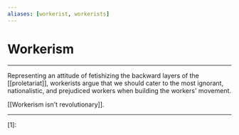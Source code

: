 ```yaml
---
aliases: [workerist, workerists]
---
```

# Workerism
---
Representing an attitude of fetishizing the backward layers of the [[proletariat]], workerists argue that we should cater to the most ignorant, nationalistic, and prejudiced workers when building the workers' movement. 

[[Workerism isn't revolutionary]]. 

---
[1]: 
